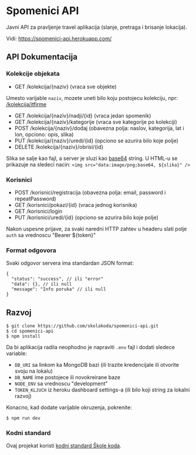 # Spomenici API

Javni API za pravljenje travel aplikacija (slanje, pretraga i brisanje lokacija).

Vidi: https://spomenici-api.herokuapp.com/

## API Dokumentacija

### Kolekcije objekata

- GET /kolekcija/{naziv} (vraca sve objekte)

Umesto varijable `naziv`, mozete uneti bilo koju postojecu kolekciju, npr: [/kolekcija/itfirme](https://spomenici-api.herokuapp.com/kolekcija/itfirme)

- GET /kolekcija/{naziv}/nadji/{id} (vraca jedan spomenik)
- GET /kolekcija/{naziv}/kategorije (vraca sve kategorije po kolekciji)
- POST /kolekcija/{naziv}/dodaj (obavezna polja: naslov, kategorija, lat i lon, opciono: opis, slika)
- PUT /kolekcija/{naziv}/uredi/{id} (opciono se azurira bilo koje polje)
- DELETE /kolekcija/{naziv}/obrisi/{id}

Slika se salje kao fajl, a server je sluzi kao [base64](https://stackoverflow.com/questions/8499633/how-to-display-base64-images-in-html) string. U HTML-u se prikazuje na sledeci nacin: `<img src="data:image/png;base64, ${slika}" />`

### Korisnici

- POST /korisnici/registracija (obavezna polja: email, password i repeatPassword)
- GET /korisnici/pokazi/{id} (vraca jednog korisnika)
- GET /korisnici/login
- PUT /korisnici/uredi/{id} (opciono se azurira bilo koje polje)

Nakon uspesne prijave, za svaki naredni HTTP zahtev u headeru slati polje `auth` sa vrednoscu "Bearer ${token}"

### Format odgovora

Svaki odgovor servera ima standardan JSON format:

```
{
  "status": "success", // ili "error"
  "data": {}, // ili null
  "message": "Info poruka" // ili null
}
```

## Razvoj

```
$ git clone https://github.com/skolakoda/spomenici-api.git
$ cd spomenici-api
$ npm install
```

Da bi aplikacija radila neophodno je napraviti `.env` fajl i dodati sledece variable:

- `DB_URI` sa linkom ka MongoDB bazi (ili trazite kredencijale ili otvorite svoju na lokalu)
- `DB_NAME` ime postojece ili novokreirane baze
- `NODE_ENV` sa vrednoscu "development"
- `TOKEN_KLJUCH` iz heroku dashboard settings-a (ili bilo koji string za lokalni razvoj)

Konacno, kad dodate varijable okruzenja, pokrenite:

```
$ npm run dev
```

### Kodni standard

Ovaj projekat koristi [kodni standard Škole koda](https://github.com/skolakoda/kodni-standard).
